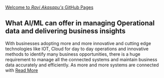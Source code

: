 [Welcome to *Ravi Akasapu's* GitHub Pages](raviakasapu.github.io)

## What AI/ML can offer in managing Operational data and delivering business insights
With businesses adopting more and more innovative and cutting edge technologies like IOT, Cloud for day to day operations and innovative methods to identify many business opportunities, there is a huge requirement to manage all the connected systems and maintain business data accurately and efficiently. As more and more systems are connected with [Read More](raviakasapu.github.io/2022/02/22/managing-operations-data.html)

